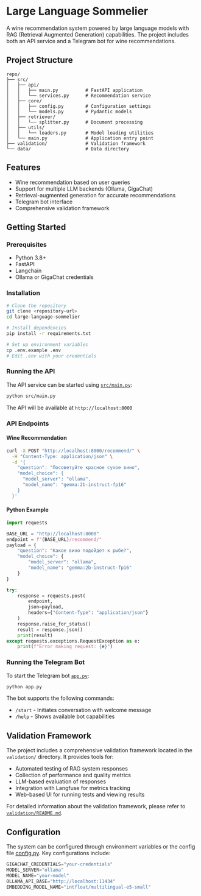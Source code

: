 # Large Language Sommelier

A wine recommendation system powered by large language models with RAG (Retrieval Augmented Generation) capabilities. The project includes both an API service and a Telegram bot for wine recommendations.

## Project Structure
```
repo/
├── src/
│   ├── api/
│   │   ├── main.py          # FastAPI application
│   │   └── services.py      # Recommendation service
│   ├── core/
│   │   ├── config.py        # Configuration settings
│   │   └── models.py        # Pydantic models
│   ├── retriever/
│   │   └── splitter.py      # Document processing
│   ├── utils/
│   │   └── loaders.py       # Model loading utilities
│   └── main.py              # Application entry point
├── validation/              # Validation framework
└── data/                    # Data directory
```

## Features
- Wine recommendation based on user queries
- Support for multiple LLM backends (Ollama, GigaChat)
- Retrieval-augmented generation for accurate recommendations
- Telegram bot interface
- Comprehensive validation framework

## Getting Started

### Prerequisites
- Python 3.8+
- FastAPI
- Langchain
- Ollama or GigaChat credentials

### Installation
```bash
# Clone the repository
git clone <repository-url>
cd large-language-sommelier

# Install dependencies
pip install -r requirements.txt

# Set up environment variables
cp .env.example .env
# Edit .env with your credentials
```

### Running the API

The API service can be started using [`src/main.py`](src/main.py):

```bash
python src/main.py
```

The API will be available at `http://localhost:8000`

### API Endpoints

#### Wine Recommendation
```bash
curl -X POST "http://localhost:8000/recommend/" \
  -H "Content-Type: application/json" \
  -d '{
    "question": "Посоветуйте красное сухое вино",
    "model_choice": {
      "model_server": "ollama",
      "model_name": "gemma:2b-instruct-fp16"
    }
  }'
```

#### Python Example
```python
import requests

BASE_URL = "http://localhost:8000"
endpoint = f"{BASE_URL}/recommend/"
payload = {
    "question": "Какое вино подойдет к рыбе?",
    "model_choice": {
        "model_server": "ollama",
        "model_name": "gemma:2b-instruct-fp16"
    }
}

try:
    response = requests.post(
        endpoint,
        json=payload,
        headers={"Content-Type": "application/json"}
    )
    response.raise_for_status()
    result = response.json()
    print(result)
except requests.exceptions.RequestException as e:
    print(f"Error making request: {e}")
```

### Running the Telegram Bot

To start the Telegram bot [`app.py`](./app.py):

```bash
python app.py
```

The bot supports the following commands:
- `/start` - Initiates conversation with welcome message
- `/help` - Shows available bot capabilities

## Validation Framework

The project includes a comprehensive validation framework located in the `validation/` directory. It provides tools for:
- Automated testing of RAG system responses
- Collection of performance and quality metrics
- LLM-based evaluation of responses
- Integration with Langfuse for metrics tracking
- Web-based UI for running tests and viewing results

For detailed information about the validation framework, please refer to [`validation/README.md`](./validation/README.md).

## Configuration

The system can be configured through environment variables or the config file [config.py](src/core/config.py). Key configurations include:

```python
GIGACHAT_CREDENTIALS="your-credentials"
MODEL_SERVER="ollama"
MODEL_NAME="your-model"
OLLAMA_API_BASE="http://localhost:11434"
EMBEDDING_MODEL_NAME="intfloat/multilingual-e5-small"
```
